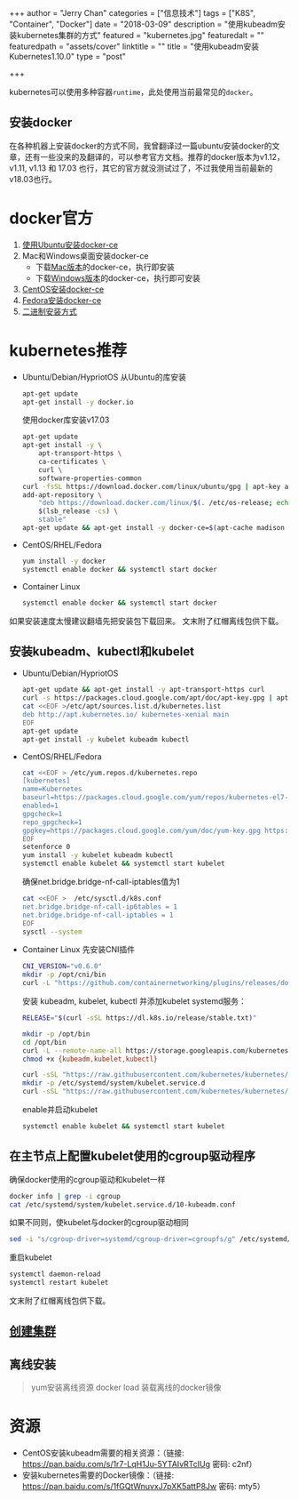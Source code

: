 +++
author = "Jerry Chan"
categories = ["信息技术"]
tags = ["K8S", "Container", "Docker"]
date = "2018-03-09"
description = "使用kubeadm安装kubernetes集群的方式"
featured = "kubernetes.jpg"
featuredalt = ""
featuredpath = "assets/cover"
linktitle = ""
title = "使用kubeadm安装Kubernetes1.10.0"
type = "post"

+++

kubernetes可以使用多种容器`runtime`，此处使用当前最常见的`docker`。

安装docker
--------

在各种机器上安装docker的方式不同，我曾翻译过一篇ubuntu安装docker的文章，还有一些没来的及翻译的，可以参考官方文档。推荐的docker版本为v1.12，v1.11, v1.13 和 17.03 也行，其它的官方就没测试过了，不过我使用当前最新的v18.03也行。

# docker官方

1.  [使用Ubuntu安装docker-ce](https://www.geekare.com/2018/01/07/ubuntu%E5%AE%89%E8%A3%85-docker%E7%A4%BE%E5%8C%BA%E7%89%88/)
2.  Mac和Windows桌面安装docker-ce
    *   下载[Mac版本](https://download.docker.com/mac/stable/Docker.dmg)的docker-ce，执行即安装
    *   下载[Windows版本](https://download.docker.com/win/stable/Docker%20for%20Windows%20Installer.exe)的docker-ce，执行即可安装
3.  [CentOS安装docker-ce](https://docs.docker.com/install/linux/docker-ce/centos/)
4.  [Fedora安装docker-ce](https://docs.docker.com/install/linux/docker-ce/fedora/)
5.  [二进制安装方式](https://docs.docker.com/install/linux/docker-ce/binaries/)

# **kubernetes推荐**

*   Ubuntu/Debian/HypriotOS 从Ubuntu的库安装

    ```bash
    apt-get update
    apt-get install -y docker.io
    ```

    使用docker库安装v17.03

    ```bash
    apt-get update
    apt-get install -y \
        apt-transport-https \
        ca-certificates \
        curl \
        software-properties-common
    curl -fsSL https://download.docker.com/linux/ubuntu/gpg | apt-key add -
    add-apt-repository \
        "deb https://download.docker.com/linux/$(. /etc/os-release; echo "$ID") \
        $(lsb_release -cs) \
        stable"
    apt-get update && apt-get install -y docker-ce=$(apt-cache madison docker-ce | grep 17.03 | head -1 | awk '{print $3}')
    ```

*   CentOS/RHEL/Fedora

    ```bash
    yum install -y docker
    systemctl enable docker && systemctl start docker
    ```

*   Container Linux

    ```bash
    systemctl enable docker && systemctl start docker
    ```


如果安装速度太慢建议翻墙先把安装包下载回来。 文末附了红帽离线包供下载。

安装kubeadm、kubectl和kubelet
-------------------------

*   Ubuntu/Debian/HypriotOS

    ```bash
    apt-get update && apt-get install -y apt-transport-https curl
    curl -s https://packages.cloud.google.com/apt/doc/apt-key.gpg | apt-key add -
    cat <<EOF >/etc/apt/sources.list.d/kubernetes.list
    deb http://apt.kubernetes.io/ kubernetes-xenial main
    EOF
    apt-get update
    apt-get install -y kubelet kubeadm kubectl
    ```

*   CentOS/RHEL/Fedora

    ```bash
    cat <<EOF > /etc/yum.repos.d/kubernetes.repo
    [kubernetes]
    name=Kubernetes
    baseurl=https://packages.cloud.google.com/yum/repos/kubernetes-el7-\$basearch
    enabled=1
    gpgcheck=1
    repo_gpgcheck=1
    gpgkey=https://packages.cloud.google.com/yum/doc/yum-key.gpg https://packages.cloud.google.com/yum/doc/rpm-package-key.gpg
    EOF
    setenforce 0
    yum install -y kubelet kubeadm kubectl
    systemctl enable kubelet && systemctl start kubelet
    ```

    确保net.bridge.bridge-nf-call-iptables值为1

    ```bash
    cat <<EOF >  /etc/sysctl.d/k8s.conf
    net.bridge.bridge-nf-call-ip6tables = 1
    net.bridge.bridge-nf-call-iptables = 1
    EOF
    sysctl --system
    ```

*   Container Linux 先安装CNI插件

    ```bash
    CNI_VERSION="v0.6.0"
    mkdir -p /opt/cni/bin
    curl -L "https://github.com/containernetworking/plugins/releases/download/${CNI_VERSION}/cni-plugins-amd64-${CNI_VERSION}.tgz" | tar -C /opt/cni/bin -xz
    ```

    安装 kubeadm, kubelet, kubectl 并添加kubelet systemd服务：

    ```bash
    RELEASE="$(curl -sSL https://dl.k8s.io/release/stable.txt)"

    mkdir -p /opt/bin
    cd /opt/bin
    curl -L --remote-name-all https://storage.googleapis.com/kubernetes-release/release/${RELEASE}/bin/linux/amd64/{kubeadm,kubelet,kubectl}
    chmod +x {kubeadm,kubelet,kubectl}

    curl -sSL "https://raw.githubusercontent.com/kubernetes/kubernetes/${RELEASE}/build/debs/kubelet.service" | sed "s:/usr/bin:/opt/bin:g" > /etc/systemd/system/kubelet.service
    mkdir -p /etc/systemd/system/kubelet.service.d
    curl -sSL "https://raw.githubusercontent.com/kubernetes/kubernetes/${RELEASE}/build/debs/10-kubeadm.conf" | sed "s:/usr/bin:/opt/bin:g" > /etc/systemd/system/kubelet.service.d/10-kubeadm.conf
    ```

    enable并启动kubelet

    ```bash
    systemctl enable kubelet && systemctl start kubelet
    ```


在主节点上配置kubelet使用的cgroup驱动程序
---------------------------

确保docker使用的cgroup驱动和kubelet一样

```bash
docker info | grep -i cgroup
cat /etc/systemd/system/kubelet.service.d/10-kubeadm.conf
```

如果不同则，使kubelet与docker的cgroup驱动相同

```bash
sed -i "s/cgroup-driver=systemd/cgroup-driver=cgroupfs/g" /etc/systemd/system/kubelet.service.d/10-kubeadm.conf
```

重启kubelet

```bash
systemctl daemon-reload
systemctl restart kubelet
```

文末附了红帽离线包供下载。

[创建集群](https://kubernetes.io/docs/setup/independent/create-cluster-kubeadm/)
----------------------------------------------------------------------------

离线安装
----

> yum安装离线资源 docker load 装载离线的docker镜像

# 资源

- CentOS安装kubeadm需要的相关资源：（链接: https://pan.baidu.com/s/1r7-LqH1Ju-5YTAIvRTcIUg 密码: c2nf）
- 安装kubernetes需要的Docker镜像：（链接: https://pan.baidu.com/s/1fGQtWnuvxJ7pXK5attP8Jw 密码: mty5）
